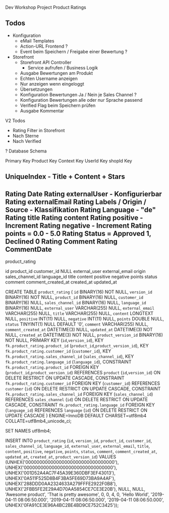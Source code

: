 Dev Workshop Project Product Ratings

Todos
--
* Konfiguration
    * eMail Templates
    * Action-URL Frontend ?
    * Event beim Speichern / Freigabe einer Bewertung ?
* Storefront
    * Storefront API Controller
        * Service aufrufen / Business Logik
    * Ausgabe Bewertungen am Produkt
    * Echten Username anzeigen
    * Nur anzeigen wenn eingeloggt
    * Übersetzungen
    * Konfiguration Bewertungen Ja / Nein je Sales Channel ?
    * Konfiguration Bewertungen alle oder nur Sprache passend
    * Verified Flag beim Speichern prüfen
    * Ausgabe Kommentar
    
 V2 Todos
 - Rating Filter in Storefront
 - Nach Sterne
 - Nach Verified
    
     


? Database Schema

Primary Key
Product Key
Context Key
UserId Key
shopId Key

UniqueIndex - Title + Content + Stars
--
Rating Date
Rating externalUser - Konfigurierbar
Rating externalEmail
Rating Labels / Origin / Source - Klassifikation
Rating Language - "de"
Rating title
Rating content
Rating positive - Increment
Rating negative - Increment
Rating points = 0.0 - 5.0
Rating Status = Approved 1, Declined 0
Rating Comment
Rating CommentDate
--

product_rating

id
product_id
customer_id NULL
external_user
external_email
origin
sales_channel_id
language_id
title
content
positive
negative
points
status
comment
comment_created_at
created_at
updated_at


CREATE TABLE `product_rating` (
    `id` BINARY(16) NOT NULL,
    `version_id` BINARY(16) NOT NULL,
    `product_id` BINARY(16) NULL,
    `customer_id` BINARY(16) NULL,
    `sales_channel_id` BINARY(16) NULL,
    `language_id` BINARY(16) NULL,
    `external_user` VARCHAR(255) NULL,
    `external_email` VARCHAR(255) NULL,
    `title` VARCHAR(255) NULL,
    `content` LONGTEXT NULL,
    `positive` INT(11) NULL,
    `negative` INT(11) NULL,
    `points` DOUBLE NULL,
    `status` TINYINT(1) NULL DEFAULT '0',
    `comment` VARCHAR(255) NULL,
    `comment_created_at` DATETIME(3) NULL,
    `updated_at` DATETIME(3) NOT NULL,
    `created_at` DATETIME(3) NOT NULL,
    `product_version_id` BINARY(16) NOT NULL,
    PRIMARY KEY (`id`,`version_id`),
    KEY `fk.product_rating.product_id` (`product_id`,`product_version_id`),
    KEY `fk.product_rating.customer_id` (`customer_id`),
    KEY `fk.product_rating.sales_channel_id` (`sales_channel_id`),
    KEY `fk.product_rating.language_id` (`language_id`),
    CONSTRAINT `fk.product_rating.product_id` FOREIGN KEY (`product_id`,`product_version_id`) REFERENCES `product` (`id`,`version_id`) ON DELETE RESTRICT ON UPDATE CASCADE,
    CONSTRAINT `fk.product_rating.customer_id` FOREIGN KEY (`customer_id`) REFERENCES `customer` (`id`) ON DELETE RESTRICT ON UPDATE CASCADE,
    CONSTRAINT `fk.product_rating.sales_channel_id` FOREIGN KEY (`sales_channel_id`) REFERENCES `sales_channel` (`id`) ON DELETE RESTRICT ON UPDATE CASCADE,
    CONSTRAINT `fk.product_rating.language_id` FOREIGN KEY (`language_id`) REFERENCES `language` (`id`) ON DELETE RESTRICT ON UPDATE CASCADE
) ENGINE=InnoDB DEFAULT CHARSET=utf8mb4 COLLATE=utf8mb4_unicode_ci;


SET NAMES utf8mb4;

INSERT INTO `product_rating` (`id`, `version_id`, `product_id`, `customer_id`, `sales_channel_id`, `language_id`, `external_user`, `external_email`, `title`, `content`, `positive`, `negative`, `points`, `status`, `comment`, `comment_created_at`, `updated_at`, `created_at`, `product_version_id`) VALUES
(UNHEX('00000000000000000000000000000000'),	UNHEX('00000000000000000000000000000000'),	UNHEX('001D52A4AC7F45A39E360DBF3EF43013'),	UNHEX('0A511F525D8B4F3BA5FE69D73BA9A4AF'),	UNHEX('288DDD0AA2324633A279FFFE2922F0B8'),	UNHEX('2FBB5FE2E29A4D70AA5854CE7CE3E20B'),	NULL,	NULL,	'Awesome product',	'That is pretty awesome',	0,	0,	4,	0,	'Hello World',	'2019-04-11 08:06:50.000',	'2019-04-11 08:06:50.000',	'2019-04-11 08:06:50.000',	UNHEX('0FA91CE3E96A4BC2BE4BD9CE752C3425'));

